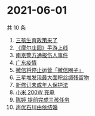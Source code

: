 # 2021-06-01

共 10 条

<!-- BEGIN -->
<!-- 最后更新时间 Tue Jun 01 2021 00:59:37 GMT+0800 (China Standard Time) -->

1. [三孩生育政策来了](https://www.zhihu.com/search?q=三孩政策)
2. [《摩尔庄园》手游上线](https://www.zhihu.com/search?q=摩尔庄园)
3. [南京警方通报伤人事件](https://www.zhihu.com/search?q=南京新街口)
4. [广东疫情](https://www.zhihu.com/search?q=广东疫情)
5. [微信将停止运营「微信圈子」](https://www.zhihu.com/search?q=微信圈子)
6. [三星堆发现最大面积丝绸残留物](https://www.zhihu.com/search?q=三星堆)
7. [新修订未成年人保护法](https://www.zhihu.com/search?q=未成年人保护法)
8. [小米 200W 充电](https://www.zhihu.com/search?q=小米电池)
9. [陈婷 提前完成三孩任务](https://www.zhihu.com/search?q=张艺谋太太)
10. [声优石川由依结婚](https://www.zhihu.com/search?q=日本声优)

<!-- END -->
